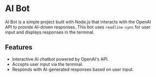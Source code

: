 # AI Bot

AI Bot is a simple project built with Node.js that interacts with the OpenAI API to provide AI-driven responses. This bot uses `readline-sync` for user input and displays responses in the terminal.

## Features

- Interactive AI chatbot powered by OpenAI's API.
- Accepts user input via the terminal.
- Responds with AI-generated responses based on user input.
